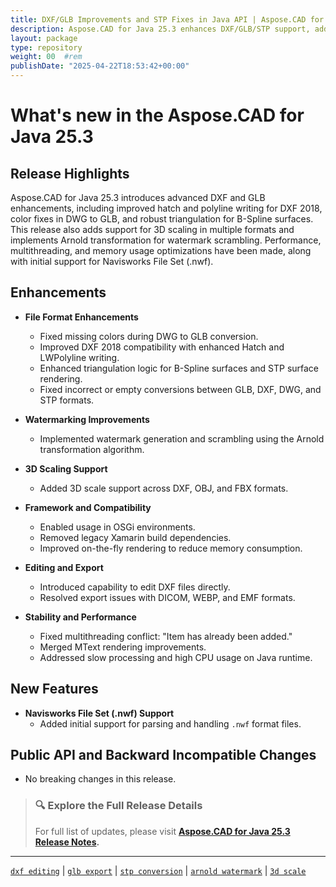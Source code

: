 ```yaml
---
title: DXF/GLB Improvements and STP Fixes in Java API | Aspose.CAD for Java 25.3
description: Aspose.CAD for Java 25.3 enhances DXF/GLB/STP support, adds Arnold scrambling for watermarking, 3D scale for FBX/DXF, OSGi compatibility, and reduces memory usage.
layout: package
type: repository
weight: 00	#rem
publishDate: "2025-04-22T18:53:42+00:00"
---
```


# What's new in the Aspose.CAD for Java 25.3

## Release Highlights

Aspose.CAD for Java 25.3 introduces advanced DXF and GLB enhancements, including improved hatch and polyline writing for DXF 2018, color fixes in DWG to GLB, and robust triangulation for B-Spline surfaces. This release also adds support for 3D scaling in multiple formats and implements Arnold transformation for watermark scrambling. Performance, multithreading, and memory usage optimizations have been made, along with initial support for Navisworks File Set (.nwf).

## Enhancements

- **File Format Enhancements**
  - Fixed missing colors during DWG to GLB conversion.
  - Improved DXF 2018 compatibility with enhanced Hatch and LWPolyline writing.
  - Enhanced triangulation logic for B-Spline surfaces and STP surface rendering.
  - Fixed incorrect or empty conversions between GLB, DXF, DWG, and STP formats.

- **Watermarking Improvements**
  - Implemented watermark generation and scrambling using the Arnold transformation algorithm.

- **3D Scaling Support**
  - Added 3D scale support across DXF, OBJ, and FBX formats.

- **Framework and Compatibility**
  - Enabled usage in OSGi environments.
  - Removed legacy Xamarin build dependencies.
  - Improved on-the-fly rendering to reduce memory consumption.

- **Editing and Export**
  - Introduced capability to edit DXF files directly.
  - Resolved export issues with DICOM, WEBP, and EMF formats.

- **Stability and Performance**
  - Fixed multithreading conflict: "Item has already been added."
  - Merged MText rendering improvements.
  - Addressed slow processing and high CPU usage on Java runtime.

## New Features

- **Navisworks File Set (.nwf) Support**
  - Added initial support for parsing and handling `.nwf` format files.

## Public API and Backward Incompatible Changes

- No breaking changes in this release.

> ### 🔍 Explore the Full Release Details
>
> For full list of updates, please visit **[Aspose.CAD for Java 25.3 Release Notes](https://releases.aspose.com/cad/java/release-notes/2025/aspose-cad-for-java-25-3-release-notes/).**

---

[`dxf editing`](https://search.aspose.com/q/dxf-editing.html) | [`glb export`](https://search.aspose.com/q/glb-export.html) | [`stp conversion`](https://search.aspose.com/q/stp-conversion.html) | [`arnold watermark`](https://search.aspose.com/q/arnold-watermark.html) | [`3d scale`](https://search.aspose.com/q/3d-scale.html)
